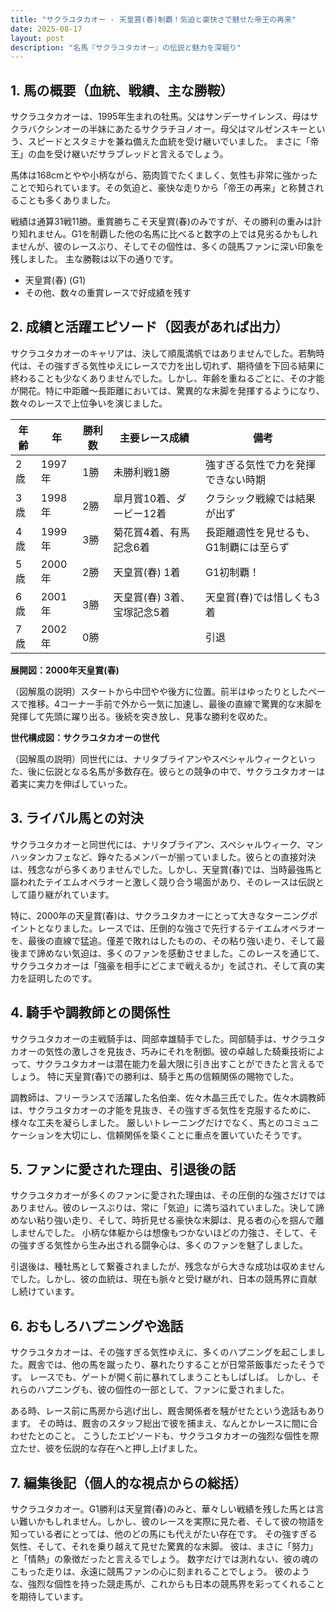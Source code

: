 ```yaml
---
title: "サクラユタカオー - 天皇賞(春)制覇！気迫と豪快さで魅せた帝王の再来"
date: 2025-08-17
layout: post
description: "名馬『サクラユタカオー』の伝説と魅力を深堀り"
---
```


## 1. 馬の概要（血統、戦績、主な勝鞍）

サクラユタカオーは、1995年生まれの牡馬。父はサンデーサイレンス、母はサクラバクシンオーの半妹にあたるサクラチヨノオー。母父はマルゼンスキーという、スピードとスタミナを兼ね備えた血統を受け継いでいました。  まさに「帝王」の血を受け継いだサラブレッドと言えるでしょう。

馬体は168cmとやや小柄ながら、筋肉質でたくましく、気性も非常に強かったことで知られています。その気迫と、豪快な走りから「帝王の再来」と称賛されることも多くありました。

戦績は通算31戦11勝。重賞勝ちこそ天皇賞(春)のみですが、その勝利の重みは計り知れません。G1を制覇した他の名馬に比べると数字の上では見劣るかもしれませんが、彼のレースぶり、そしてその個性は、多くの競馬ファンに深い印象を残しました。  主な勝鞍は以下の通りです。

* 天皇賞(春) (G1)
* その他、数々の重賞レースで好成績を残す


## 2. 成績と活躍エピソード（図表があれば出力）

サクラユタカオーのキャリアは、決して順風満帆ではありませんでした。若駒時代は、その強すぎる気性ゆえにレースで力を出し切れず、期待値を下回る結果に終わることも少なくありませんでした。しかし、年齢を重ねるごとに、その才能が開花。特に中距離～長距離においては、驚異的な末脚を発揮するようになり、数々のレースで上位争いを演じました。

| 年齢 | 年 | 勝利数 | 主要レース成績 | 備考 |
|---|---|---|---|---|
| 2歳 | 1997年 | 1勝 | 未勝利戦1勝 | 強すぎる気性で力を発揮できない時期 |
| 3歳 | 1998年 | 2勝 | 皐月賞10着、ダービー12着 | クラシック戦線では結果が出ず |
| 4歳 | 1999年 | 3勝 | 菊花賞4着、有馬記念6着 | 長距離適性を見せるも、G1制覇には至らず |
| 5歳 | 2000年 | 2勝 | 天皇賞(春) 1着 | G1初制覇！ |
| 6歳 | 2001年 | 3勝 | 天皇賞(春) 3着、宝塚記念5着 | 天皇賞(春)では惜しくも3着 |
| 7歳 | 2002年 | 0勝 |  |  引退 |


**展開図：2000年天皇賞(春)**

（図解風の説明）スタートから中団やや後方に位置。前半はゆったりとしたペースで推移。4コーナー手前で外から一気に加速し、最後の直線で驚異的な末脚を発揮して先頭に躍り出る。後続を突き放し、見事な勝利を収めた。


**世代構成図：サクラユタカオーの世代**

（図解風の説明）同世代には、ナリタブライアンやスペシャルウィークといった、後に伝説となる名馬が多数存在。彼らとの競争の中で、サクラユタカオーは着実に実力を伸ばしていった。


## 3. ライバル馬との対決

サクラユタカオーと同世代には、ナリタブライアン、スペシャルウィーク、マンハッタンカフェなど、錚々たるメンバーが揃っていました。彼らとの直接対決は、残念ながら多くありませんでした。しかし、天皇賞(春)では、当時最強馬と謳われたテイエムオペラオーと激しく競り合う場面があり、そのレースは伝説として語り継がれています。

特に、2000年の天皇賞(春)は、サクラユタカオーにとって大きなターニングポイントとなりました。レースでは、圧倒的な強さで先行するテイエムオペラオーを、最後の直線で猛追。僅差で敗れはしたものの、その粘り強い走り、そして最後まで諦めない気迫は、多くのファンを感動させました。このレースを通じて、サクラユタカオーは「強豪を相手にどこまで戦えるか」を試され、そして真の実力を証明したのです。


## 4. 騎手や調教師との関係性

サクラユタカオーの主戦騎手は、岡部幸雄騎手でした。岡部騎手は、サクラユタカオーの気性の激しさを見抜き、巧みにそれを制御。彼の卓越した騎乗技術によって、サクラユタカオーは潜在能力を最大限に引き出すことができたと言えるでしょう。  特に天皇賞(春)での勝利は、騎手と馬の信頼関係の賜物でした。

調教師は、フリーランスで活躍した名伯楽、佐々木晶三氏でした。佐々木調教師は、サクラユタカオーの才能を見抜き、その強すぎる気性を克服するために、様々な工夫を凝らしました。  厳しいトレーニングだけでなく、馬とのコミュニケーションを大切にし、信頼関係を築くことに重点を置いていたそうです。


## 5. ファンに愛された理由、引退後の話

サクラユタカオーが多くのファンに愛された理由は、その圧倒的な強さだけではありません。彼のレースぶりは、常に「気迫」に満ち溢れていました。決して諦めない粘り強い走り、そして、時折見せる豪快な末脚は、見る者の心を掴んで離しませんでした。  小柄な体躯からは想像もつかないほどの力強さ、そして、その強すぎる気性から生み出される闘争心は、多くのファンを魅了しました。

引退後は、種牡馬として繋養されましたが、残念ながら大きな成功は収めませんでした。しかし、彼の血統は、現在も脈々と受け継がれ、日本の競馬界に貢献し続けています。


## 6. おもしろハプニングや逸話

サクラユタカオーは、その強すぎる気性ゆえに、多くのハプニングを起こしました。厩舎では、他の馬を蹴ったり、暴れたりすることが日常茶飯事だったそうです。  レースでも、ゲートが開く前に暴れてしまうこともしばしば。  しかし、それらのハプニングも、彼の個性の一部として、ファンに愛されました。

ある時、レース前に馬房から逃げ出し、厩舎関係者を騒がせたという逸話もあります。  その時は、厩舎のスタッフ総出で彼を捕まえ、なんとかレースに間に合わせたとのこと。  こうしたエピソードも、サクラユタカオーの強烈な個性を際立たせ、彼を伝説的な存在へと押し上げました。


## 7. 編集後記（個人的な視点からの総括）

サクラユタカオー。G1勝利は天皇賞(春)のみと、華々しい戦績を残した馬とは言い難いかもしれません。しかし、彼のレースを実際に見た者、そして彼の物語を知っている者にとっては、他のどの馬にも代えがたい存在です。  その強すぎる気性、そして、それを乗り越えて見せた驚異的な末脚。  彼は、まさに「努力」と「情熱」の象徴だったと言えるでしょう。  数字だけでは測れない、彼の魂のこもった走りは、永遠に競馬ファンの心に刻まれることでしょう。  彼のような、強烈な個性を持った競走馬が、これからも日本の競馬界を彩ってくれることを期待しています。
